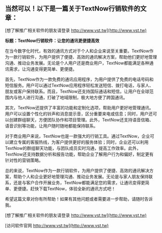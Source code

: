 ## **当然可以！以下是一篇关于TextNow行销软件的文章：**

[想了解推广相关软件的朋友请登录 http://www.vst.tw](http://www.vst.tw)

**标题：TextNow行销软件：让您的通讯更便捷高效**

在当今数字化时代，有效的通讯方式对于个人和企业来说至关重要。TextNow作为一款行销软件，为用户提供了便捷、高效的通讯解决方案，帮助他们更好地管理沟通、推动业务发展。无论是个人用户还是商业用户，TextNow都能满足各种通讯需求，让沟通变得更简单、更便捷。

首先，TextNow作为一款免费的通讯应用程序，为用户提供了免费的电话号码和短信服务。用户可以通过TextNow应用程序轻松发送短信、拨打电话，与家人、朋友或客户保持联系。而且，TextNow还支持国际通话和短信，让用户在全球范围内与他人进行沟通，打破了地域限制，极大地方便了跨国通讯。

其次，TextNow还提供了丰富的功能和定制化选项，帮助用户更好地管理通讯。用户可以设置个性化的铃声和消息提示音，区分重要来电或信息；同时，用户还可以创建群组聊天，方便团队协作和项目管理。此外，TextNow还支持语音信箱、语音识别等功能，让用户随时随地都能保持联系。

对于商业用户来说，TextNow也是一款强大的行销工具。通过TextNow，企业可以建立专属的客服热线，为客户提供更好的服务体验；同时，企业还可以利用TextNow的群组聊天功能，与团队成员实时沟通，提高工作效率。此外，TextNow还支持数据分析和报告功能，帮助企业了解用户行为和偏好，制定更有针对性的营销策略。

总的来说，TextNow作为一款行销软件，为用户提供了便捷、高效的通讯解决方案，帮助个人和企业更好地管理沟通、推动业务发展。无论是与家人朋友保持联系，还是与客户合作开展业务，TextNow都能满足您的需求，让通讯变得更简单、更便捷。赶快下载TextNow，体验全新的通讯方式吧！

希望这篇文章对你有所帮助！如果有其他问题或者需要进一步帮助，请随时告诉我。

[想了解推广相关软件的朋友请登录 http://www.vst.tw](http://www.vst.tw)


[访问软件官网 http://www.vst.tw](http://www.vst.tw)
